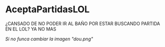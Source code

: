 # AceptaPartidasLOL
¿CANSADO DE NO PODER IR AL BAÑO POR ESTAR BUSCANDO PARTIDA EN EL LOL? YA NO MAS


*Si no funca cambiar la imagen "dou.png"*
